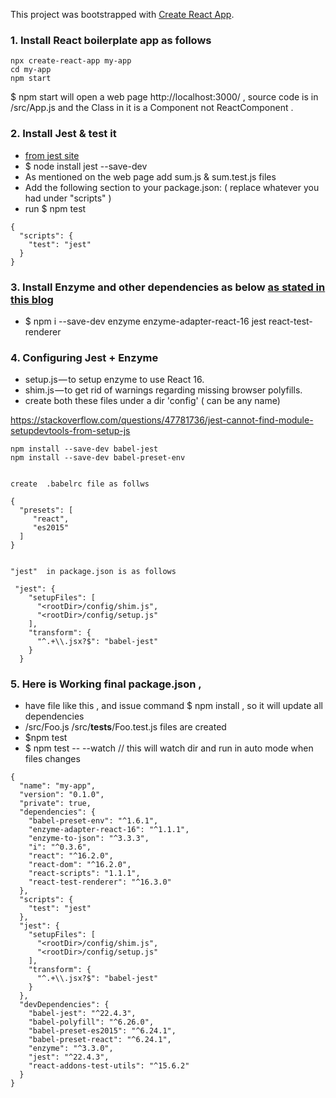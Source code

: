 This project was bootstrapped with [Create React App](https://github.com/facebookincubator/create-react-app).

### 1. Install React boilerplate app as follows
```
npx create-react-app my-app
cd my-app
npm start

```
$ npm start  will open a web page http://localhost:3000/ ,  source code is in /src/App.js and the Class in it is a Component not ReactComponent .


### 2. Install Jest & test it
 + [from jest site](https://facebook.github.io/jest/docs/en/getting-started.html)
 + $ node install jest --save-dev
 + As mentioned on the web page add  sum.js  & sum.test.js files
 + Add the following section to your package.json: ( replace whatever you had under "scripts" )
 + run $ npm test
```
{
  "scripts": {
    "test": "jest"
  }
}
```

### 3. Install Enzyme and other dependencies as below [as stated in this blog](https://medium.com/@mateuszsokola/configuring-react-16-jest-enzyme-typescript-7122e1a1e6e8)

+ $ npm i --save-dev enzyme enzyme-adapter-react-16 jest react-test-renderer

### 4. Configuring Jest + Enzyme
  + setup.js — to setup enzyme to use React 16.
  + shim.js — to get rid of warnings regarding missing browser polyfills.
  + create both these files under a dir 'config' ( can be any name)


https://stackoverflow.com/questions/47781736/jest-cannot-find-module-setupdevtools-from-setup-js

```
npm install --save-dev babel-jest
npm install --save-dev babel-preset-env


create  .babelrc file as follws

{
  "presets": [
     "react",
     "es2015"
  ]
}


"jest"  in package.json is as follows

 "jest": {
    "setupFiles": [
      "<rootDir>/config/shim.js",
      "<rootDir>/config/setup.js"
    ],
    "transform": {
      "^.+\\.jsx?$": "babel-jest"
    }
  }
```

### 5. Here is Working final package.json ,
  + have file like this , and issue command $ npm install , so it will update all dependencies
  + /src/Foo.js /src/__tests__/Foo.test.js  files are created
  + $npm test
  + $ npm test -- --watch    // this will watch dir and run in auto mode when files changes 

```
{
  "name": "my-app",
  "version": "0.1.0",
  "private": true,
  "dependencies": {
    "babel-preset-env": "^1.6.1",
    "enzyme-adapter-react-16": "^1.1.1",
    "enzyme-to-json": "^3.3.3",
    "i": "^0.3.6",
    "react": "^16.2.0",
    "react-dom": "^16.2.0",
    "react-scripts": "1.1.1",
    "react-test-renderer": "^16.3.0"
  },
  "scripts": {
    "test": "jest"
  },
  "jest": {
    "setupFiles": [
      "<rootDir>/config/shim.js",
      "<rootDir>/config/setup.js"
    ],
    "transform": {
      "^.+\\.jsx?$": "babel-jest"
    }
  },
  "devDependencies": {
    "babel-jest": "^22.4.3",
    "babel-polyfill": "^6.26.0",
    "babel-preset-es2015": "^6.24.1",
    "babel-preset-react": "^6.24.1",
    "enzyme": "^3.3.0",
    "jest": "^22.4.3",
    "react-addons-test-utils": "^15.6.2"
  }
}
```



